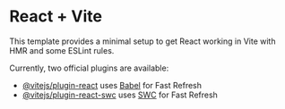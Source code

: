 # React + Vite

This template provides a minimal setup to get React working in Vite with HMR and some ESLint rules.

Currently, two official plugins are available:

- [@vitejs/plugin-react](https://github.com/vitejs/vite-plugin-react/blob/main/packages/plugin-react/README.md) uses [Babel](https://babeljs.io/) for Fast Refresh
- [@vitejs/plugin-react-swc](https://github.com/vitejs/vite-plugin-react-swc) uses [SWC](https://swc.rs/) for Fast Refresh



<!-- 2 min code logic

import React, { useEffect, useState } from "react";
import Header from "../header/Header";
import styles from "./lottery.module.css";
import GameHistory from "../GameHistory/GameHistory";

const Lottery = () => {
  const [activeIndex, setActiveIndex] = useState(0);
  const [time, setTime] = useState(60);
  const [minutes, setMinutes] = useState(1);
  const [selectedOption, setSelectedOption] = useState("x1");

  const handleItemClick = (index) => {
    setActiveIndex(index);
  };

  const handleButtonClick = (option) => {
    setSelectedOption(option);
  };

  useEffect(() => {
    const intervalId = setInterval(() => {
      setTime((prevTime) => {
        if (prevTime === 0) {
          setMinutes((prevMinutes) => prevMinutes - 1);
          return 59;
        } else {
          return prevTime - 1;
        }
      });
    }, 1000);

    return () => clearInterval(intervalId);
  }, []);

  const seconds = time % 60;
  const tensPlace = Math.floor(seconds / 10);
  const unitsPlace = seconds % 10;

  return (
    <>
      <Header />
      <div className={`${styles.mainContainer}`}>
        <div className="container my-5">
          <div className="row">
            <div className="col-6">
              <div className="wallet-box">
                <div className={`card ${styles.wallet_card}`}>
                  <div className="card-body">
                    <div className={` ${styles.price_box}`}>
                      <div className={`${styles.balance_show}`}>
                        <p>₹ 0.15</p>
                        <button className="btn">
                          <i className="bi bi-arrow-clockwise"></i>
                        </button>
                      </div>
                      <div className={`${styles.balance_title}`}>
                        <i className="bi bi-wallet2"></i>
                        <p> Wallet balance</p>
                      </div>
                    </div>
                  </div>
                  <div className="card-footer">
                    <div className="row">
                      <div className="col-6">
                        <button className={`btn ${styles.withbtn}`}>
                          Withdraw
                        </button>
                      </div>
                      <div className="col-6">
                        <button className={`btn ${styles.depobtn}`}>
                          Deposit
                        </button>
                      </div>
                    </div>
                  </div>
                </div>
              </div>
              <div className={`${styles.time_box}`}>
                {[
                  { text: "Win Go 1 Min" },
                  { text: "Win Go 3 Min" },
                  { text: "Win Go 5 Min" },
                ].map((item, index) => (
                  <div
                    key={index}
                    className={`${styles.time_box_wihing} ${
                      activeIndex === index ? styles.cus_active : ""
                    }`}
                    onClick={() => handleItemClick(index)}
                  >
                    <img src="/src/assets/time-img.png" alt="" />
                    <p>{item.text}</p>
                  </div>
                ))}
              </div>

              <div className="row">
                <div className="col-6">
                  <div className={` ${styles.play_box}`}>
                    <div className={` ${styles.how_box}`}>
                      <button className={`btn ${styles.btn_howplay}`}>
                        {" "}
                        <i className="bi bi-file-earmark"></i> How to play
                      </button>
                    </div>
                    <div className={` ${styles.win_res}`}>
                      <p>
                        Win Go <strong>1Min</strong>
                      </p>
                      <div className={` ${styles.number_img}`}>
                        <img src="/src/assets/number-1.png" alt="" />
                        <img src="/src/assets/number-2.png" alt="" />
                        <img src="/src/assets/number-3.png" alt="" />

                        <img src="/src/assets/number-4.png" alt="" />

                        <img src="/src/assets/number-5.png" alt="" />
                      </div>
                    </div>
                  </div>
                </div>
                <div className="col-6">
                  <div className={` ${styles.play_box}`}>
                    <div className={` ${styles.remain_box_text}`}>
                      <p>Time remaining</p>
                    </div>
                    <div className={` ${styles.remain_time}`}>
                      <div className={` ${styles.number_count}`}>
                        <button className={`btn ${styles.count_num}`}>
                          {minutes}
                        </button>
                        <button className={`btn ${styles.count_num}`}>:</button>
                        <button className={`btn ${styles.count_num}`}>
                          {tensPlace}
                        </button>
                        <button className={`btn ${styles.count_num}`}>
                          {unitsPlace}
                        </button>
                      </div>
                    </div>
                    <div className={`${styles.remain_box}`}>
                      <p
                        className={` ${styles.bolder_num}`}
                        data-number="20240418011079"
                      ></p>
                    </div>
                  </div>
                </div>
              </div>
            </div>

            <div className={`${styles.clr_btn_box}`}></div>

            <div className={` ${styles.play_num_box}`}></div>

            <div className={`${styles.num_boxbtn}`}></div>

            <div className={`${styles.num_play_boxbtn}`}></div>
          </div>
        </div>
      </div>
    </>
  );
};

export default Lottery; -->